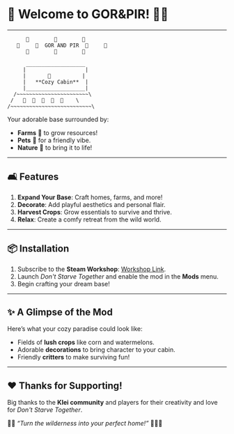 # 🏡 Welcome to GOR&PIR! 🌽🍅

---
          🌲        🌲        🌲        
       🌲     🌳  GOR AND PIR  🌳     🌲  
          🌲        🌲        🌲        

          ___________________
         |                   |
         |       🏡          |
         |   **Cozy Cabin**  |
         |___________________|
      /~~~~~~~~~~~~~~~~~~~~~~~\
     /   🌽  🌻  🌳  🌽  🌳    \
    /~~~~~~~~~~~~~~~~~~~~~~~~~~\

  Your adorable base surrounded by:
  - **Farms** 🍅 to grow resources!
  - **Pets** 🐾 for a friendly vibe.
  - **Nature** 🌲 to bring it to life!
---

## 🛋 Features
1. **Expand Your Base**: Craft homes, farms, and more!
2. **Decorate**: Add playful aesthetics and personal flair.
3. **Harvest Crops**: Grow essentials to survive and thrive.
4. **Relax**: Create a comfy retreat from the wild world.

---

## 📦 Installation
1. Subscribe to the **Steam Workshop**: [Workshop Link](#).
2. Launch *Don't Starve Together* and enable the mod in the **Mods** menu.
3. Begin crafting your dream base!

---

## ✨ A Glimpse of the Mod
Here’s what your cozy paradise could look like:

- Fields of **lush crops** like corn and watermelons.
- Adorable **decorations** to bring character to your cabin.
- Friendly **critters** to make surviving fun!

---

## ❤️ Thanks for Supporting!
Big thanks to the **Klei community** and players for their creativity and love for *Don't Starve Together*.  

🌲✨ *“Turn the wilderness into your perfect home!”* 🌻🍅🏡
